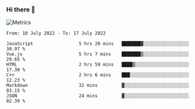 ### Hi there 👋

![Metrics](https://github.com/radoapx/radoapx/blob/main/github-metrics.svg)

<!--START_SECTION:waka-->

```text
From: 10 July 2022 - To: 17 July 2022

JavaScript                 5 hrs 20 mins   ███████▓░░░░░░░░░░░░░░░░░   30.97 %
Vue.js                     5 hrs 7 mins    ███████▒░░░░░░░░░░░░░░░░░   29.65 %
HTML                       2 hrs 59 mins   ████▒░░░░░░░░░░░░░░░░░░░░   17.30 %
C++                        2 hrs 6 mins    ███░░░░░░░░░░░░░░░░░░░░░░   12.23 %
Markdown                   32 mins         ▓░░░░░░░░░░░░░░░░░░░░░░░░   03.15 %
JSON                       24 mins         ▓░░░░░░░░░░░░░░░░░░░░░░░░   02.39 %
```

<!--END_SECTION:waka-->

<!--
**radoapx/radoapx** is a ✨ _special_ ✨ repository because its `README.md` (this file) appears on your GitHub profile.

Here are some ideas to get you started:

- 🔭 I’m currently working on ...
- 🌱 I’m currently learning ...
- 👯 I’m looking to collaborate on ...
- 🤔 I’m looking for help with ...
- 💬 Ask me about ...
- 📫 How to reach me: ...
- 😄 Pronouns: ...
- ⚡ Fun fact: ...
-->

